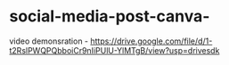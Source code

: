 # social-media-post-canva-
video demonsration - https://drive.google.com/file/d/1-t2RslPWQPQbboiCr9nIiPUlU-YlMTgB/view?usp=drivesdk
